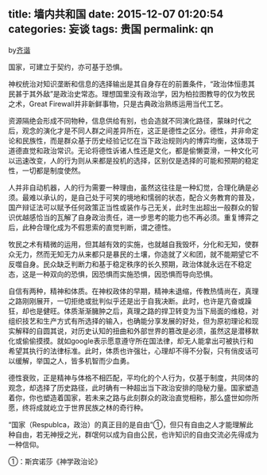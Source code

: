 title: 墙内共和国
date: 2015-12-07 01:20:54
categories: 妄谈
tags: 贵国
permalink: qn
---
by[齐谐](http://caute.net/about/)

国家，可建立于契约，亦可基于恐惧。

神权统治对知识垄断和信息的选择输出是其自身存在的前置条件，“政治体恒患其民甚于其外敌”是政治史常态。理想国里没有政治学，因为柏拉图教导的仅为牧民之术，Great Firewall并非新鲜事物，只是古典政治熟练运用当代工艺。
<!--more-->

资源隔绝会形成不同物种，信息供给有别，也会造就不同演化路径，蒙昧时代之后，观念的演化才是不同人群之间差异所在，这正是德性之区分。德性，并非命定论和民族性，而是群众基于历史经验记忆在当下政治规则内的博弈均衡，这体现于道德直觉和政治常识。无论将德性诉诸人性还是文化，都是偷懒耍滑，一种文化可以迅速改变，人的行为则从来都是投机的选择，区别仅是选择的可能和预期的稳定性，一切都是制度使然。

人并非自动机器，人的行为需要一种理由，虽然这往往是一种幻觉，合理化确是必须。最难以承认的，是自己处于可笑的境地和懦弱的状态，配合义务教育的普及，国产辩证法可以赋予任何政策正当性或装作与己无关，此时生出超出一般群众的智识优越感恰当的瓦解了自身政治责任，进一步思考的能力也不再必须。重复博弈之后，此种合理化成为不假思索的直觉判断，谓之德性。

牧民之术有精微的运用，但其越有效的实施，也就越自我毁坏，分化和无知，使群众无力，然而无知无力从来都只是暴民的土壤，你造就了义和团，就不能期望它不反噬自身。民众缺乏判断力和基于稳定秩序的长久预期，政治体就永远在不稳定态，这是一种双向的恐惧，因恐惧而实施恐惧，因恐惧而导向恐惧。

自信有两种，精神和体质。在神权政体的早期，精神未退缩，传教热情尚在，真理之路刚刚展开，一切拒绝或批判似乎还是出于自我决断。此时，也许是亢奋或躁狂，却也是健旺。体质渐渐臃肿之后，真理之路的捍卫转变为当下局面的维稳，对组织技艺和生产方式有所选择的输入，也确能分享发展的好处，但为原初理论和现实解释的自圆其说，对历史认知的扭曲和外部世界的篡改是必须，虽然这是潜移默化或偷偷摸摸。就如google表示愿意遵守所在国法律，却无人能拿出可被执行和希望其执行的法律标准。此时，体质也许强壮，心理却不得不分裂，只有俏皮话可以缓解，举国之人，皆多机智而少血勇。

德性衰败，正是精神与体格不相匹配，平均化的个人行为，仅基于制度，共同体的观念，却选择了历史路径，此时确有一种超出当下政治安排的隐秘力量。国家塑造着你，你也塑造着国家，若未来之路与此刻群众的政治直觉相称，那么盛世如你所愿，终将成就屹立于世界民族之林的奇行种。

“国家（Respublca，政治）的真正目的是自由”①，但只有自由之人才能理解此种自由，若无神授之光，群氓何以成为自由公民，也许知识的自由交流必先得成为一种信仰。

①：斯宾诺莎《神学政治论》
